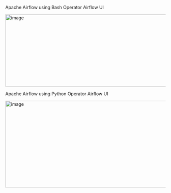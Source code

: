 Apache Airflow using Bash Operator
Airflow UI 

<img width="635" height="228" alt="image" src="https://github.com/user-attachments/assets/f6b40cbb-52a5-4975-bf95-b821d8e5097f" />

Apache Airflow using Python Operator
Airflow UI 

<img width="935" height="274" alt="image" src="https://github.com/user-attachments/assets/579a8865-c0b3-4302-a298-d2ac666d657b" />

